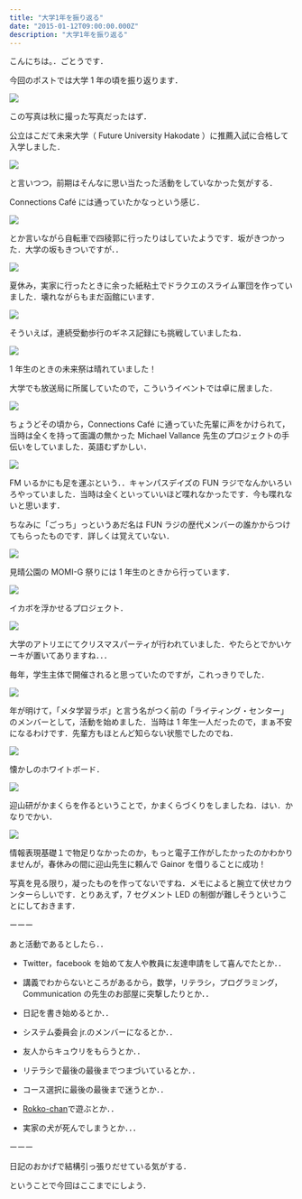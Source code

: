 ```yaml
---
title: "大学1年を振り返る"
date: "2015-01-12T09:00:00.000Z"
description: "大学1年を振り返る"
---
```


こんにちは。．ごとうです．

今回のポストでは大学 1 年の頃を振り返ります．

![](https://cdn-images-1.medium.com/max/2000/0*n0oUuGBeA7Fe9vvj.jpg)

この写真は秋に撮った写真だったはず．

公立はこだて未来大学（ Future University Hakodate ）に推薦入試に合格して入学しました．

![](https://cdn-images-1.medium.com/max/2000/0*DG6emYVC6_kt_3tl.jpg)

と言いつつ，前期はそんなに思い当たった活動をしていなかった気がする．

Connections Café には通っていたかなっという感じ．

![](https://cdn-images-1.medium.com/max/2000/0*Gkhg0p4LWT1lpDY8.jpg)

とか言いながら自転車で四稜郭に行ったりはしていたようです．坂がきつかった．大学の坂もきついですが．．

![](https://cdn-images-1.medium.com/max/2000/0*rZkbbunJk4Ekojdg.jpg)

夏休み，実家に行ったときに余った紙粘土でドラクエのスライム軍団を作っていました．壊れながらもまだ函館にいます．

![](https://cdn-images-1.medium.com/max/2000/0*XBPwudnKSEfeU33S.jpg)

そういえば，連続受動歩行のギネス記録にも挑戦していましたね．

![](https://cdn-images-1.medium.com/max/2000/0*eqSjRHO2ENPnBQXD.jpg)

1 年生のときの未来祭は晴れていました！

大学でも放送局に所属していたので，こういうイベントでは卓に居ました．

![](https://cdn-images-1.medium.com/max/2000/0*a5aTV8cINviXJhIl.jpg)

ちょうどその頃から，Connections Café に通っていた先輩に声をかけられて，当時は全くを持って面識の無かった Michael Vallance 先生のプロジェクトの手伝いをしていました．英語むずかしい．

![](https://cdn-images-1.medium.com/max/2000/0*gFgdp8k6VvOk-oq6.jpg)

FM いるかにも足を運ぶという．．キャンパスデイズの FUN ラジでなんかいろいろやっていました．当時は全くといっていいほど喋れなかったです．今も喋れないと思います．

ちなみに「ごっち」っというあだ名は FUN ラジの歴代メンバーの誰かからつけてもらったものです．詳しくは覚えていない．

![](https://cdn-images-1.medium.com/max/2000/0*oxF2xJ5ixDQKTRPt.jpg)

見晴公園の MOMI-G 祭りには 1 年生のときから行っています．

![](https://cdn-images-1.medium.com/max/2000/0*En98S5cdTvfdiVrH.jpg)

イカボを浮かせるプロジェクト．

![](https://cdn-images-1.medium.com/max/2000/0*0_qns3w2Ljw7S70j.jpg)

大学のアトリエにてクリスマスパーティが行われていました．やたらとでかいケーキが置いてありますね．．．

毎年，学生主体で開催されると思っていたのですが，これっきりでした．

![](https://cdn-images-1.medium.com/max/2000/0*PTd4F3nQse2dLHLB.jpg)

年が明けて，「メタ学習ラボ」と言う名がつく前の「ライティング・センター」のメンバーとして，活動を始めました．当時は 1 年生一人だったので，まぁ不安になるわけです．先輩方もほとんど知らない状態でしたのでね．

![](https://cdn-images-1.medium.com/max/2000/0*6btFbW8ZmAY8B-T8.jpg)

懐かしのホワイトボード．

![](https://cdn-images-1.medium.com/max/2000/0*9bNJwf1YQtFb-qlC.jpg)

迎山研がかまくらを作るということで，かまくらづくりをしましたね．はい．かなりでかい．

![](https://cdn-images-1.medium.com/max/2000/0*H2sV5vU22Uhr_S21.jpg)

情報表現基礎１で物足りなかったのか，もっと電子工作がしたかったのかわかりませんが，春休みの間に迎山先生に頼んで Gainor を借りることに成功！

写真を見る限り，凝ったものを作ってないですね．メモによると腕立て伏せカウンターらしいです．とりあえず，7 セグメント LED の制御が難しそうということにしておきます．

ーーー

あと活動であるとしたら．．

- Twitter，facebook を始めて友人や教員に友達申請をして喜んでたとか．．

- 講義でわからないところがあるから，数学，リテラシ，プログラミング，Communication の先生のお部屋に突撃したりとか．．

- 日記を書き始めるとか．．

- システム委員会 jr.のメンバーになるとか．．

- 友人からキュウリをもらうとか．．

- リテラシで最後の最後までつまづいているとか．．

- コース選択に最後の最後まで迷うとか．．

- [Rokko-chan](http://king-soukutu.com/flash/rokko.html)で遊ぶとか．．

- 実家の犬が死んでしまうとか．．．

ーーー

日記のおかげで結構引っ張りだせている気がする．

ということで今回はここまでにしよう．
